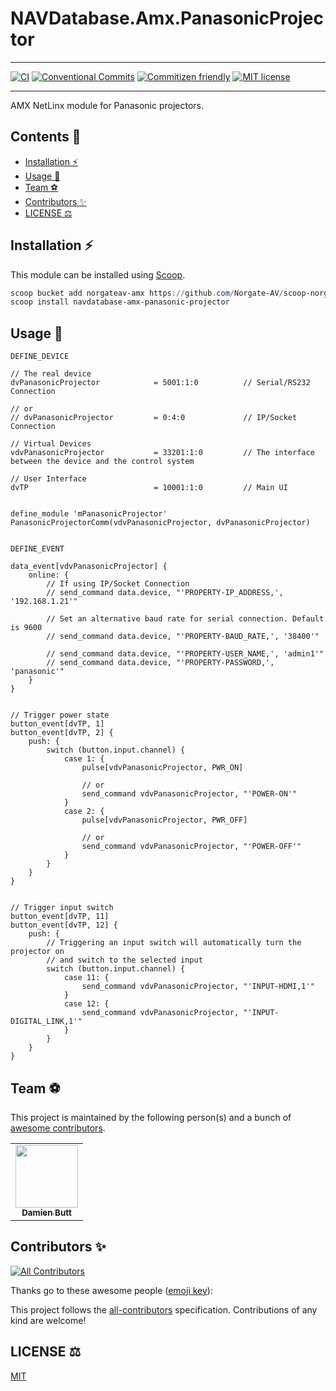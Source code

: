 # NAVDatabase.Amx.PanasonicProjector

<!-- <div align="center">
 <img src="./" alt="logo" width="200" />
</div> -->

---

[![CI](https://github.com/Norgate-AV/NAVDatabase.Amx.PanasonicProjector/actions/workflows/main.yml/badge.svg)](https://github.com/Norgate-AV/NAVDatabase.Amx.PanasonicProjector/actions/workflows/main.yml)
[![Conventional Commits](https://img.shields.io/badge/Conventional%20Commits-1.0.0-%23FE5196?logo=conventionalcommits&logoColor=white)](https://conventionalcommits.org)
[![Commitizen friendly](https://img.shields.io/badge/commitizen-friendly-brightgreen.svg)](http://commitizen.github.io/cz-cli/)
[![MIT license](https://img.shields.io/badge/License-MIT-blue.svg)](LICENSE)

---

AMX NetLinx module for Panasonic projectors.

## Contents :book:

<!-- START doctoc generated TOC please keep comment here to allow auto update -->
<!-- DON'T EDIT THIS SECTION, INSTEAD RE-RUN doctoc TO UPDATE -->

-   [Installation :zap:](#installation-zap)
-   [Usage :rocket:](#usage-rocket)
-   [Team :soccer:](#team-soccer)
-   [Contributors :sparkles:](#contributors-sparkles)
-   [LICENSE :balance_scale:](#license-balance_scale)

<!-- END doctoc generated TOC please keep comment here to allow auto update -->

## Installation :zap:

This module can be installed using [Scoop](https://scoop.sh/).

```powershell
scoop bucket add norgateav-amx https://github.com/Norgate-AV/scoop-norgateav-amx
scoop install navdatabase-amx-panasonic-projector
```

## Usage :rocket:

```netlinx
DEFINE_DEVICE

// The real device
dvPanasonicProjector            = 5001:1:0          // Serial/RS232 Connection

// or
// dvPanasonicProjector         = 0:4:0             // IP/Socket Connection

// Virtual Devices
vdvPanasonicProjector           = 33201:1:0         // The interface between the device and the control system

// User Interface
dvTP                            = 10001:1:0         // Main UI


define_module 'mPanasonicProjector' PanasonicProjectorComm(vdvPanasonicProjector, dvPanasonicProjector)


DEFINE_EVENT

data_event[vdvPanasonicProjector] {
    online: {
        // If using IP/Socket Connection
        // send_command data.device, "'PROPERTY-IP_ADDRESS,', '192.168.1.21'"

        // Set an alternative baud rate for serial connection. Default is 9600
        // send_command data.device, "'PROPERTY-BAUD_RATE,', '38400'"

        // send_command data.device, "'PROPERTY-USER_NAME,', 'admin1'"
        // send_command data.device, "'PROPERTY-PASSWORD,', 'panasonic'"
    }
}


// Trigger power state
button_event[dvTP, 1]
button_event[dvTP, 2] {
    push: {
        switch (button.input.channel) {
            case 1: {
                pulse[vdvPanasonicProjector, PWR_ON]

                // or
                send_command vdvPanasonicProjector, "'POWER-ON'"
            }
            case 2: {
                pulse[vdvPanasonicProjector, PWR_OFF]

                // or
                send_command vdvPanasonicProjector, "'POWER-OFF'"
            }
        }
    }
}


// Trigger input switch
button_event[dvTP, 11]
button_event[dvTP, 12] {
    push: {
        // Triggering an input switch will automatically turn the projector on
        // and switch to the selected input
        switch (button.input.channel) {
            case 11: {
                send_command vdvPanasonicProjector, "'INPUT-HDMI,1'"
            }
            case 12: {
                send_command vdvPanasonicProjector, "'INPUT-DIGITAL_LINK,1'"
            }
        }
    }
}

```

## Team :soccer:

This project is maintained by the following person(s) and a bunch of [awesome contributors](https://github.com/Norgate-AV/NAVDatabase.Amx.PanasonicProjector/graphs/contributors).

<table>
  <tr>
    <td align="center"><a href="https://github.com/damienbutt"><img src="https://avatars.githubusercontent.com/damienbutt?v=4?s=100" width="100px;" alt=""/><br /><sub><b>Damien Butt</b></sub></a><br /></td>
  </tr>
</table>

## Contributors :sparkles:

<!-- ALL-CONTRIBUTORS-BADGE:START - Do not remove or modify this section -->

[![All Contributors](https://img.shields.io/badge/all_contributors-1-orange.svg?style=flat-square)](#contributors-)

<!-- ALL-CONTRIBUTORS-BADGE:END -->

Thanks go to these awesome people ([emoji key](https://allcontributors.org/docs/en/emoji-key)):

<!-- ALL-CONTRIBUTORS-LIST:START - Do not remove or modify this section -->
<!-- prettier-ignore-start -->
<!-- markdownlint-disable -->

<!-- markdownlint-restore -->
<!-- prettier-ignore-end -->

<!-- ALL-CONTRIBUTORS-LIST:END -->

This project follows the [all-contributors](https://allcontributors.org) specification.
Contributions of any kind are welcome!

## LICENSE :balance_scale:

[MIT](LICENSE)

